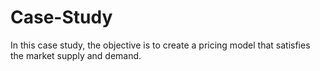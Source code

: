 # Case-Study

In this case study, the objective is to create a pricing model that satisfies the market supply and demand.
